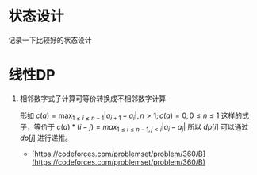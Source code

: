# 状态设计

记录一下比较好的状态设计

# 线性DP

1. 相邻数字式子计算可等价转换成不相邻数字计算
    
    形如 $c(a)=\max _{1 \leq i \leq n-1}\left|a_{i+1}-a_{i}\right|, n>1 ; c(a)=0,0 \leq n \leq 1$ 这样的式子，等价于 $c(a) * (i - j) = max_{1 \leq i \leq n - 1, j < i} |a_i - a_j|$ 所以 $dp[i]$ 可以通过 $dp[j]$ 进行递推。
    
    - [https://codeforces.com/problemset/problem/360/B](https://codeforces.com/problemset/problem/360/B)